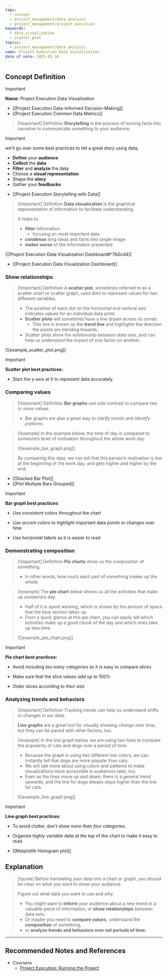```yaml
---
tags:
  - concept
  - project_management/data_analysis
  - project_management/project_execution
keywords:
  - data_visualization
  - scatter_plot
topics:
  - project_management/data_analysis
name: Project Execution Data Visualization
date of note: 2025-01-16
---
```


## Concept Definition

>[!important]
>**Name**: Project Execution Data Visualization

- [[Project Execution Data-Informed Decision-Making]]
- [[Project Execution Common Data Metrics]]


>[!important] Definition
>**Storytelling** is the process of turning facts into narrative to communicate something to your audience.

>[!important]
>we'll go over some best practices to tell a great story using data,
>- **Define** your **audience**
>- **Collect** the **data**
>- **Filter** and **analyze** the data
>- Choose a **visual representation**
>- Shape the **story**
>- Gather your **feedbacks**

- [[Project Execution Storytelling with Data]]

>[!important] Definition
>**Data visualization** is the graphical representation of information to facilitate understanding.
>
>It helps to
>- **filter** information 
>	- focusing on most important data
>- **condense** long ideas and facts into single image
>- **maker sense** of the information presented

![[Project Execution Data Visualization Dashboard#^7b0cd4]]

- [[Project Execution Data Visualization Dashboard]]


### Show relationships

>[!important] Definition
>A **scatter plot**, sometimes referred to as a scatter chart or scatter graph, uses dots to represent values for two different variables. 
>- The position of each dot on the horizontal and vertical axis indicates values for an individual data point. 
>- **Scatter plots** will sometimes have a line drawn across its center. 
>	- This line is known as the **trend line** and highlights the direction the points are trending towards.
>- Scatter plots show the *relationship between data sets*, and can help us understand the impact of one factor on another.

![[example_scatter_plot.png]]

>[!important]  
>  **Scatter plot best practices:** 
> 
> - Start the y-axis at 0 to represent data accurately.


### Comparing values

>[!important] Definition
>**Bar graphs** use size contrast to compare two or more values. 
>- Bar graphs are also a great way to *clarify trends* and *identify patterns*.

>[!example]
>In the example below, the time of day is compared to someone’s level of motivation throughout the whole work day. 
>
>![[example_bar_graph.png]]
>
>By comparing this data, we can tell that this person’s motivation is low at the beginning of the work day, and gets higher and higher by the end. 

- [[Stacked Bar Plot]]
- [[Plot Multiple Bars Grouped]]

>[!important]
>**Bar graph best practices:**
> 
> - Use *consistent colors* throughout the chart
>     
> - Use *accent colors* to *highlight* important data points or changes over time
>     
> - Use *horizontal labels* so it is easier to read

### Demonstrating composition

>[!important] Definition
>**Pie charts** show us the *composition* of something. 
>- In other words, how much each part of something makes up the whole. 

>[!example]
>The **pie chart** below shows us all the activities that make up someone’s day. 
>- Half of it is spent working, which is shown by the amount of space that the blue section takes up. 
>- From a quick glance at this pie chart, you can easily tell which activities make up a good chunk of the day and which ones take up less time.
>  
>![[example_pie_chart.png]]  

>[!important]
>**Pie chart best practices:** 
> 
> - Avoid including *too many categories* so it is easy to compare slices
>     
> - Make sure that the slice values *add up* to 100%
>     
> - *Order* slices according to *their size*

### Analyzing trends and behaviors

>[!important] Definition 
>Tracking trends can help us understand shifts or changes in our data. 
> 
> **Line graphs** are a great tool for visually *showing change* over time, but they can be paired with other factors, too. 


>[!example] 
> In the line graph below, we are using two lines to compare the popularity of cats and dogs over a period of time. 
> - Because the graph is using two different line colors, we can instantly tell that dogs are more popular than cats. 
> - We will talk more about using colors and patterns to make visualizations more accessible to audiences later, too. 
> - Even as the lines move up and down, there is a general trend upwards, and the line for dogs always stays higher than the line for cats.
>   
>   
>![[example_line_graph.png]]   

>[!important]
>**Line graph best practices**:
> 
> - To avoid clutter, don't show *more than four categories*.
>     
> - Organize *highly variable data at the top* of the chart to make it easy to read
> 

- [[Matplotlib Histogram plot]]


## Explanation

>[!quote]
>Before translating your data into a chart or graph, you should be clear on what you want to show your audience. 
>
>Figure out what data you want to use and _why._ 
>- You might want to **inform** your audience about a new trend or a valuable piece of information, or **show relationships** between data sets. 
>- Or maybe you need to **compare values,** understand the **composition** of something, 
>- or **analyze trends and behaviors over set periods of time.**





-----------
##  Recommended Notes and References



- Coursera
	- [Project Execution: Running the Project](https://www.coursera.org/learn/project-execution-google/home/welcome)